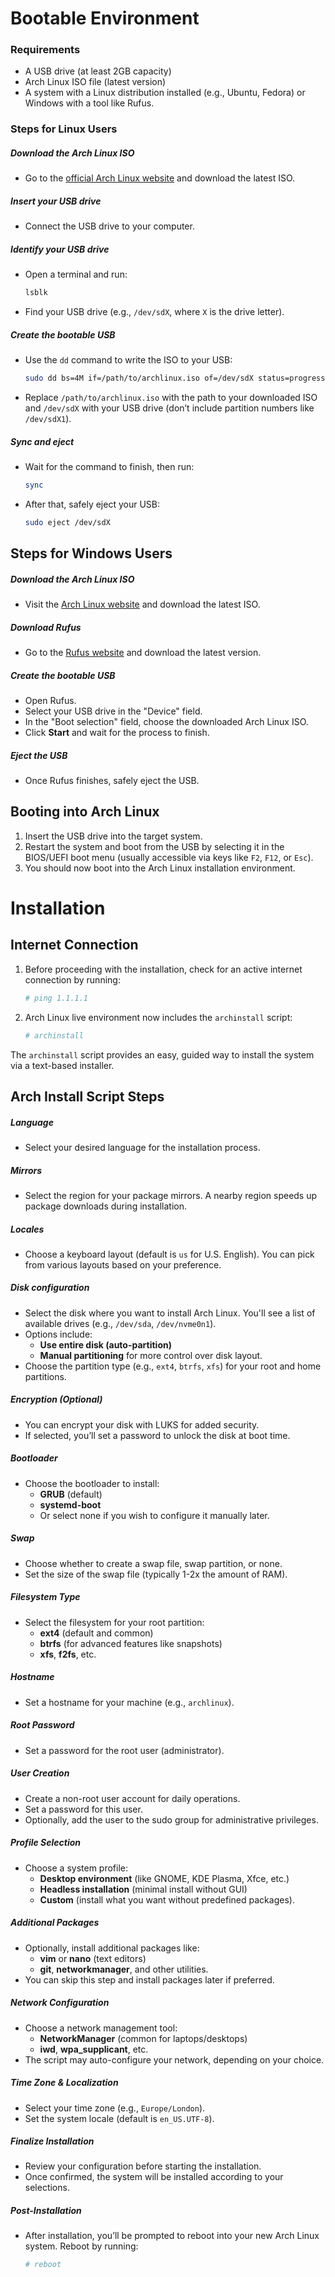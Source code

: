 # Bootable Environment

### Requirements

- A USB drive (at least 2GB capacity)
- Arch Linux ISO file (latest version)
- A system with a Linux distribution installed (e.g., Ubuntu, Fedora) or Windows with a tool like Rufus.

### Steps for Linux Users

##### Download the Arch Linux ISO

- Go to the [official Arch Linux website](https://www.archlinux.org/download/) and download the latest ISO.

##### Insert your USB drive

- Connect the USB drive to your computer.

##### Identify your USB drive

- Open a terminal and run:
  
  ```bash
  lsblk
  ```

- Find your USB drive (e.g., `/dev/sdX`, where `X` is the drive letter).

##### Create the bootable USB

- Use the `dd` command to write the ISO to your USB:
  
  ```bash
  sudo dd bs=4M if=/path/to/archlinux.iso of=/dev/sdX status=progress oflag=sync
  ```

- Replace `/path/to/archlinux.iso` with the path to your downloaded ISO and `/dev/sdX` with your USB drive (don’t include partition numbers like `/dev/sdX1`).

##### Sync and eject

- Wait for the command to finish, then run:
  
  ```bash
  sync
  ```

- After that, safely eject your USB:
  
  ```bash
  sudo eject /dev/sdX
  ```

## Steps for Windows Users

##### Download the Arch Linux ISO

- Visit the [Arch Linux website](https://www.archlinux.org/download/) and download the latest ISO.

##### Download Rufus

- Go to the [Rufus website](https://rufus.ie/) and download the latest version.

##### Create the bootable USB

- Open Rufus.
- Select your USB drive in the "Device" field.
- In the "Boot selection" field, choose the downloaded Arch Linux ISO.
- Click **Start** and wait for the process to finish.

##### Eject the USB

- Once Rufus finishes, safely eject the USB.

## Booting into Arch Linux

1. Insert the USB drive into the target system.
2. Restart the system and boot from the USB by selecting it in the BIOS/UEFI boot menu (usually accessible via keys like `F2`, `F12`, or `Esc`).
3. You should now boot into the Arch Linux installation environment.

# Installation

## Internet Connection

1. Before proceeding with the installation, check for an active internet connection by running:
   
   ```bash
   # ping 1.1.1.1
   ```

2. Arch Linux live environment now includes the `archinstall` script:
   
   ```bash
   # archinstall
   ```

The `archinstall` script provides an easy, guided way to install the system via a text-based installer.

## Arch Install Script Steps

##### Language

- Select your desired language for the installation process.

##### Mirrors

- Select the region for your package mirrors. A nearby region speeds up package downloads during installation.

##### Locales

- Choose a keyboard layout (default is `us` for U.S. English). You can pick from various layouts based on your preference.

##### Disk configuration

- Select the disk where you want to install Arch Linux. You'll see a list of available drives (e.g., `/dev/sda`, `/dev/nvme0n1`).
- Options include:
  - **Use entire disk (auto-partition)**
  - **Manual partitioning** for more control over disk layout.
- Choose the partition type (e.g., `ext4`, `btrfs`, `xfs`) for your root and home partitions.

##### Encryption (Optional)

- You can encrypt your disk with LUKS for added security.
- If selected, you’ll set a password to unlock the disk at boot time.

##### Bootloader

- Choose the bootloader to install:
  - **GRUB** (default)
  - **systemd-boot**
  - Or select none if you wish to configure it manually later.

##### Swap

- Choose whether to create a swap file, swap partition, or none.
- Set the size of the swap file (typically 1-2x the amount of RAM).

##### Filesystem Type

- Select the filesystem for your root partition:
  - **ext4** (default and common)
  - **btrfs** (for advanced features like snapshots)
  - **xfs**, **f2fs**, etc.

##### Hostname

- Set a hostname for your machine (e.g., `archlinux`).

##### Root Password

- Set a password for the root user (administrator).

##### User Creation

- Create a non-root user account for daily operations.
- Set a password for this user.
- Optionally, add the user to the sudo group for administrative privileges.

##### Profile Selection

- Choose a system profile:
  - **Desktop environment** (like GNOME, KDE Plasma, Xfce, etc.)
  - **Headless installation** (minimal install without GUI)
  - **Custom** (install what you want without predefined packages).

##### Additional Packages

- Optionally, install additional packages like:
  - **vim** or **nano** (text editors)
  - **git**, **networkmanager**, and other utilities.
- You can skip this step and install packages later if preferred.

##### Network Configuration

- Choose a network management tool:
  - **NetworkManager** (common for laptops/desktops)
  - **iwd**, **wpa_supplicant**, etc.
- The script may auto-configure your network, depending on your choice.

##### Time Zone & Localization

- Select your time zone (e.g., `Europe/London`).
- Set the system locale (default is `en_US.UTF-8`).

##### Finalize Installation

- Review your configuration before starting the installation.
- Once confirmed, the system will be installed according to your selections.

##### Post-Installation

- After installation, you’ll be prompted to reboot into your new Arch Linux system. Reboot by running:
  
  ```bash
  # reboot
  ```
